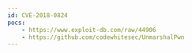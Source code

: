 ```yaml
---
id: CVE-2018-0824
pocs:
    - https://www.exploit-db.com/raw/44906
    - https://github.com/codewhitesec/UnmarshalPwn
---
```

